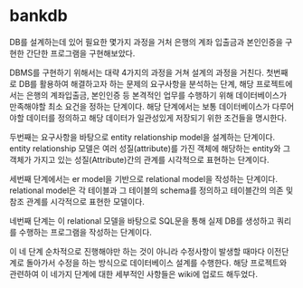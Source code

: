 # bankdb

DB를 설계하는데 있어 필요한 몇가지 과정을 거처 은행의 계좌 입출금과 본인인증을 구현한 간단한 프로그램을 구현해보았다.

DBMS를 구현하기 위해서는 대략 4가지의 과정을 거쳐 설계의 과정을 거친다.
첫번째로 DB를 활용하여 해결하고자 하는 문제의 요구사항을 분석하는 단계, 해당 프로젝트에서는 은행의 계좌입출금, 본인인증 등 본격적인 업무를 수행하기 위해 데이터베이스가 만족해야할 최소 요건을 정하는 단계이다. 해당 단계에서는 보통 데이터베이스가 다루어야할 데이터를 정의하고 해당 데이터가 일관성있게 저장되기 위한 조건들을 명시한다.

두번째는 요구사항을 바탕으로 entity relationship model을 설계하는 단계이다. entity relationship 모델은 여러 성질(attribute)를 가진 객체에 해당하는 entity와 그 객체가 가지고 있는 성질(Attribute)간의 관계를 시각적으로 표현하는 단계이다. 

세번째 단계에서는 er model을 기반으로 relational model을 작성하는 단계이다. relational model은 각 테이블과 그 테이블의 schema를 정의하고 테이블간의 의존 및 참조 관계를 시각적으로 표현한 모델이다. 

네번째 단계는 이 relational 모델을 바탕으로 SQL문을 통해 실제 DB를 생성하고 쿼리를 수행하는 프로그램을 작성하는 단계이다.

이 네 단계 순차적으로 진행해야만 하는 것이 아니라 수정사항이 발생할 때마다 이전단계로 돌아가서 수정을 하는 방식으로 데이터베이스 설계를 수행한다.
해당 프로젝트와 관련하여 이 네가지 단계에 대한 세부적인 사항들은 wiki에 업로드 해두었다.
